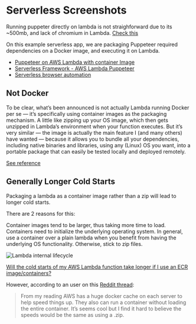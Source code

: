 # Serverless Screenshots

Running puppeter directly on lambda is not straighforward due to its ~500mb, and lack of chromium in Lambda. [Check this](https://oxylabs.io/blog/puppeteer-on-aws-lambda)

On this example serverless app, we are packaging Puppeteer required dependencies on a Docker image, and executing it on Lambda.

* [Puppeteer on AWS Lambda with container Image](https://aws.amazon.com/blogs/architecture/field-notes-scaling-browser-automation-with-puppeteer-on-aws-lambda-with-container-image-support/#:~:text=Puppeteer%20is%20a%20Node%20library,put%20them%20in%20Lambda%20layers)
* [Serverless Framework - AWS Lambda Puppeteer](https://www.serverless.com/examples/aws-node-puppeteer)
* [Serverless browser automation](https://acloudguru.com/blog/engineering/serverless-browser-automation-with-aws-lambda-and-puppeteer)

## Not Docker

To be clear, what’s been announced is not actually Lambda running Docker per se — it’s specifically using container images as the packaging mechanism. A little like zipping up your OS image, which then gets unzipped in Lambda’s environment when your function executes. But it’s very similar — the image is actually the main feature I (and many others) have wanted — because it allows you to bundle all your dependencies, including native binaries and libraries, using any (Linux) OS you want, into a portable package that can easily be tested locally and deployed remotely.

[See reference](https://hichaelmart.medium.com/using-container-images-with-aws-lambda-7ffbd23697f1)

## Generally Longer Cold Starts

Packaging a lambda as a container image rather than a zip will lead to longer cold starts.

There are 2 reasons for this:

Container images tend to be larger, thus taking more time to load.
Containers need to initialize the underlying operating system.
In general, use a container over a plain lambda when you benefit from having the underlying OS functionality. Otherwise, stick to zip files.

![Lambda internal lifecycle](https://i.stack.imgur.com/ikxx5.png)

[Will the cold starts of my AWS Lambda function take longer if I use an ECR image/containers?](https://stackoverflow.com/questions/69512271/will-the-cold-starts-of-my-aws-lambda-function-take-longer-if-i-use-an-ecr-image)

However, according to an user on this [Reddit thread](https://www.reddit.com/r/aws/comments/kqhri9/lambda_container_images_long_cold_starts/):

> From my reading AWS has a huge docker cache on each server to help speed things up. They also can run a container without loading the entire container. It’s seems cool but I find it hard to believe the speeds would be the same as using a .zip.
